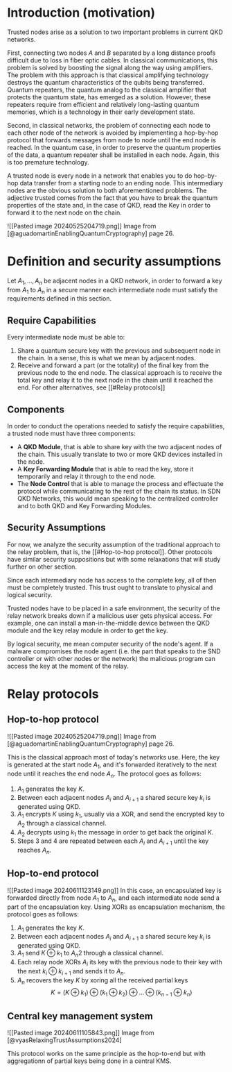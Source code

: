  # Introduction (motivation)

Trusted nodes arise as a solution to two important problems in current QKD networks.

First, connecting two nodes $A$ and $B$ separated by a long distance proofs difficult due to loss in fiber optic cables.  In classical communications, this problem is solved by boosting the signal along the way using amplifiers. The problem with this approach is that classical amplifying technology destroys the quantum characteristics of the qubits being transferred. Quantum repeaters, the quantum analog to the classical amplifier that protects the quantum state, has emerged as a solution. However, these repeaters require from efficient and relatively long-lasting quantum memories, which is a technology in their early development state.

Second, in classical networks, the problem of connecting each node to each other node of the network is avoided by implementing a hop-by-hop protocol that forwards messages from node to node until the end node is reached. In the quantum case, in order to preserve the quantum properties of the data, a quantum repeater shall be installed in each node. Again, this is too premature technology.

A trusted node is every node in a network that enables you to do hop-by-hop data transfer from a starting node to an ending node. This intermediary nodes are the obvious solution to both aforementioned problems. The adjective trusted comes from the fact that you have to break the quantum properties of the state and, in the case of QKD, read the Key in order to forward it to the next node on the chain.

![[Pasted image 20240525204719.png]]
Image from [@aguadomartinEnablingQuantumCryptography] page 26.

# Definition and security assumptions

Let $A_1, \dots, A_n$ be adjacent nodes in a QKD network, in order to forward a key from $A_1$ to $A_n$ in a secure manner each intermediate node must satisfy the requirements defined in this section.

## Require Capabilities

Every intermediate node must be able to:
1. Share a quantum secure key with the previous and subsequent node in the chain. In a sense, this is what we mean by adjacent nodes.
2. Receive and forward a part (or the totality) of the final key from the previous node to the end node. The classical approach is to receive the total key and relay it to the next node in the chain until it reached the end. For other alternatives, see [[#Relay protocols]]

## Components

In order to conduct the operations needed to satisfy the require capabilities, a trusted node must have three components:
- A **QKD Module**,  that is able to share key with the two adjacent nodes of the chain. This usually translate to two or more QKD devices installed in the node.
- A **Key Forwarding Module** that is able to read the key, store it temporarily and relay it through to the end node.
- The **Node Control** that is able to manage the process and effectuate the protocol while communicating to the rest of the chain its status. In SDN QKD Networks, this would mean speaking to the centralized controller and to both QKD and Key Forwarding Modules.

## Security Assumptions

For now, we analyze the security assumption of the traditional approach to the relay problem, that is, the [[#Hop-to-hop protocol]]. Other protocols have similar security suppositions but with some relaxations that will study further on other section.

Since each intermediary node has access to the complete key, all of then must be completely trusted. This trust ought to translate to physical and logical security.

Trusted nodes have to be placed in a safe environment, the security of the relay network breaks down if a malicious user gets physical access. For example, one can install a man-in-the-middle device between the QKD module and the key relay module in order to get the key.

By logical security, me mean computer security of the node's agent. If a malware compromises the node agent (i.e. the part that speaks to the SND controller or with other nodes or the network) the malicious program can access the key at the moment of the relay.

# Relay protocols

## Hop-to-hop protocol

![[Pasted image 20240525204719.png]]
Image from [@aguadomartinEnablingQuantumCryptography] page 26.

This is the classical approach most of today's networks use. Here, the key is generated at the start node $A_1$, and it's forwarded iteratively to the next node until it reaches the end node $A_n.$ The protocol goes as follows:
1. $A_1$ generates the key $K$.
2. Between each adjacent nodes $A_i$ and $A_{i+1}$ a shared secure key $k_i$ is generated using QKD.
3. $A_1$ encrypts $K$ using $k_1$, usually via a XOR, and send the encrypted key to $A_2$ through a classical channel. 
4. $A_2$ decrypts using $k_1$ the message in order to get back the original $K$.
5. Steps 3 and 4 are repeated between each $A_i$ and $A_{i+1}$ until the key reaches $A_n$.



## Hop-to-end protocol

![[Pasted image 20240611123149.png]]
In this case, an encapsulated key is forwarded directly from node $A_1$ to $A_n$, and each intermediate node send a part of the encapsulation key. Using XORs as encapsulation mechanism, the protocol goes as follows:
1. $A_1$ generates the key $K$.
2. Between each adjacent nodes $A_i$ and $A_{i+1}$ a shared secure key $k_i$ is generated using QKD.
3. $A_1$ send $K \oplus k_1$ to $A_n2$ through a classical channel.
4. Each relay node XORs $A_i$ its key with the previous node to their key with the next $k_i \oplus k_{i+1}$ and sends it to $A_n$.
5. $A_n$ recovers the key $K$ by xoring all the received partial keys 
$$K = (K\oplus k_1) \oplus (k_1\oplus k_2) \oplus \dots \oplus(k_{n-1} \oplus k_n)$$
## Central key management system

![[Pasted image 20240611105843.png]]
Image from [@vyasRelaxingTrustAssumptions2024]

This protocol works on the same principle as the hop-to-end but with aggregationn of partial keys being done in a central KMS.